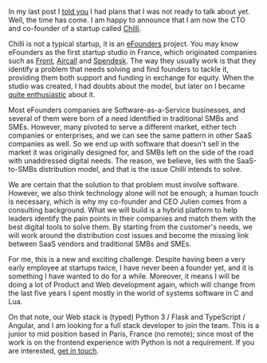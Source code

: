 <!--@
  title="Spicing things up"
  published="2019-04-23 21:45:00"
  description = "I am co-founding a company called Chilli to solve SaaS distribution to SMBs and SMEs."
-->

In my last post I [told you](https://blog.separateconcerns.com/2019-02-15-goodbye-lima.html#what-are-you-going-to-do-next) I had plans that I was not ready to talk about yet. Well, the time has come. I am happy to announce that I am now the CTO and co-founder of a startup called [Chilli](https://www.efounders.com/companies/chilli).

Chilli is not a typical startup, it is an [eFounders](https://www.efounders.com) project. You may know eFounders as the first startup studio in France, which originated companies such as [Front](https://frontapp.com), [Aircall](https://aircall.io) and [Spendesk](https://www.spendesk.com). The way they usually work is that they identify a problem that needs solving and find founders to tackle it, providing them both support and funding in exchange for equity. When the studio was created, I had doubts about the model, but later on I became [quite enthusiastic](https://twitter.com/pchapuis/status/806463326842712067) about it.

Most eFounders companies are Software-as-a-Service businesses, and several of them were born of a need identified in traditional SMBs and SMEs. However, many pivoted to serve a different market, either tech companies or enterprises, and we can see the same pattern in other SaaS companies as well. So we end up with software that doesn't sell in the market it was originally designed for, and SMBs left on the side of the road with unaddressed digital needs. The reason, we believe, lies with the SaaS-to-SMBs distribution model, and that is the issue Chilli intends to solve.

We are certain that the solution to that problem must involve software. However, we also think technology alone will not be enough; a human touch is necessary, which is why my co-founder and CEO Julien comes from a consulting background. What we will build is a hybrid platform to help leaders identify the pain points in their companies and match them with the best digital tools to solve them. By starting from the customer's needs, we will work around the distribution cost issues and become the missing link between SaaS vendors and traditional SMBs and SMEs.

For me, this is a new and exciting challenge. Despite having been a very early employee at startups twice, I have never been a founder yet, and it is something I have wanted to do for a while. Moreover, it means I will be doing a lot of Product and Web development again, which will change from the last five years I spent mostly in the world of systems software in C and Lua.

On that note, our Web stack is (typed) Python 3 / Flask and TypeScript / Angular, and I am looking for a full stack developer to join the team. This is a junior to mid position based in Paris, France (no remote); since most of the work is on the frontend experience with Python is not a requirement. If you are interested, [get in touch](https://catwell.info).

